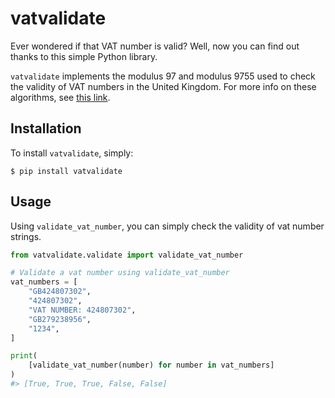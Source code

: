 # vatvalidate

Ever wondered if that VAT number is valid? Well, now you can find out thanks to this simple Python library.

`vatvalidate` implements the modulus 97 and modulus 9755 used to check the validity of VAT numbers in the United Kingdom. For more info on these algorithms, see [this link](https://discover.hubpages.com/business/Check-VAT-Numbers-UK).

## Installation

To install `vatvalidate`, simply:

``` shell
$ pip install vatvalidate
```

## Usage

Using `validate_vat_number`, you can simply check the validity of vat number strings.
```python
from vatvalidate.validate import validate_vat_number

# Validate a vat number using validate_vat_number
vat_numbers = [
    "GB424807302",
    "424807302",
    "VAT NUMBER: 424807302",
    "GB279238956",
    "1234",
]

print(
    [validate_vat_number(number) for number in vat_numbers]
)
#> [True, True, True, False, False]
```
